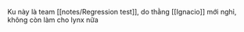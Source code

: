 Ku này là team [[notes/Regression test]], do thằng [[Ignacio]] mới nghỉ, không còn làm cho lynx nữa
